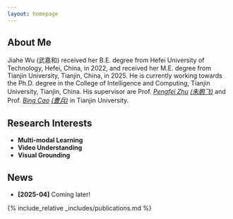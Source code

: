 ```yaml
---
layout: homepage
---
```


## About Me

Jiahe Wu (武嘉和) received her B.E. degree from Hefei University of Technology, Hefei, China, in 2022, and received her M.E. degree from Tianjin University, Tianjin, China, in 2025. He is currently working towards the Ph.D. degree in the College of Intelligence and Computing, Tianjin University, Tianjin, China. His supervisor are Prof. *[Pengfei Zhu](https://scholar.google.com.hk/citations?user=iS27HZ8AAAAJ&hl=zh-CN)* *[(朱鹏飞)](http://aiskyeye.com/)* and Prof. *[Bing Cao](https://scholar.google.com/citations?user=6KeTXm4AAAAJ&hl=zh-CN)* *[(曹兵)](https://bcaosudo.github.io/)* in Tianjin University.   
  
## Research Interests

- **Multi-modal Learning**
- **Video Understanding** 
- **Visual Grounding** 
  
## News
- **[2025-04]** Coming later!

{% include_relative _includes/publications.md %}

